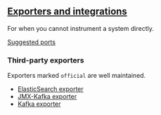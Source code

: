 ## [Exporters and integrations](https://prometheus.io/docs/instrumenting/exporters/)

For when you cannot instrument a system directly.  

[Suggested ports](https://github.com/prometheus/prometheus/wiki/Default-port-allocations)  

### Third-party exporters

Exporters marked `official` are well maintained.  

* [ElasticSearch exporter](../../../../../../Analytics/Elastic/Monitoring)
* [JMX-Kafka exporter](https://github.com/MislavJaksic/Kafka-In-Theory-And-Practice/tree/master/Monitoring/Prometheus/JMXExporter)
* [Kafka exporter](https://github.com/MislavJaksic/Kafka-In-Theory-And-Practice/tree/master/Monitoring/Prometheus/KafkaExporter)
